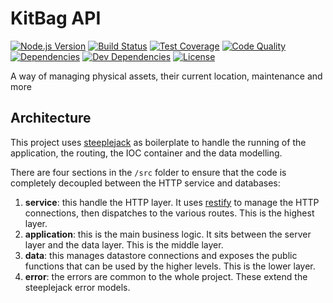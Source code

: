 # KitBag API

[![Node.js Version][node-version-image]][node-version-url]
[![Build Status][travis-image]][travis-url]
[![Test Coverage][coveralls-image]][coveralls-url]
[![Code Quality][quality-image]][quality-url]
[![Dependencies][dependencies-image]][dependencies-url]
[![Dev Dependencies][dev-dependencies-image]][dev-dependencies-url]
[![License][license-image]][license-url]

A way of managing physical assets, their current location, maintenance and more

## Architecture

This project uses [steeplejack](http://riggerthegeek.github.io/steeplejack) as boilerplate to handle the running of the application, the routing, the IOC container and the data modelling.

There are four sections in the `/src` folder to ensure that the code is completely decoupled between the HTTP service and databases:
 1. **service**: this handle the HTTP layer. It uses [restify](http://mcavage.me/node-restify) to manage the HTTP connections, then dispatches to the various routes.  This is the highest layer.
 2. **application**: this is the main business logic.  It sits between the server layer and the data layer.  This is the middle layer.
 3. **data**: this manages datastore connections and exposes the public functions that can be used by the higher levels. This is the lower layer.
 4. **error**: the errors are common to the whole project.  These extend the steeplejack error models.
 










[node-version-image]: https://img.shields.io/badge/node.js-%3E%3D_0.10-brightgreen.svg?style=flat
[travis-image]: https://img.shields.io/travis/riggerthegeek/kitbag-api.svg?style=flat
[coveralls-image]: https://img.shields.io/coveralls/riggerthegeek/kitbag-api.svg?style=flat
[quality-image]: http://img.shields.io/codeclimate/github/riggerthegeek/kitbag-api.svg?style=flat
[dependencies-image]: http://img.shields.io/david/riggerthegeek/kitbag-api.svg?style=flat
[dev-dependencies-image]: http://img.shields.io/david/dev/riggerthegeek/kitbag-api.svg?style=flat
[license-image]: http://img.shields.io/:license-proprietary-red.svg?style=flat

[node-version-url]: http://nodejs.org/download/
[travis-url]: https://travis-ci.org/riggerthegeek/kitbag-api
[coveralls-url]: https://coveralls.io/r/riggerthegeek/kitbag-api
[quality-url]: https://codeclimate.com/github/riggerthegeek/kitbag-api
[dependencies-url]: https://david-dm.org/riggerthegeek/kitbag-api
[dev-dependencies-url]: https://david-dm.org/riggerthegeek/kitbag-api#info=devDependencies&view=table
[license-url]: https://raw.githubusercontent.com/riggerthegeek/kitbag-api/master/LICENSE

